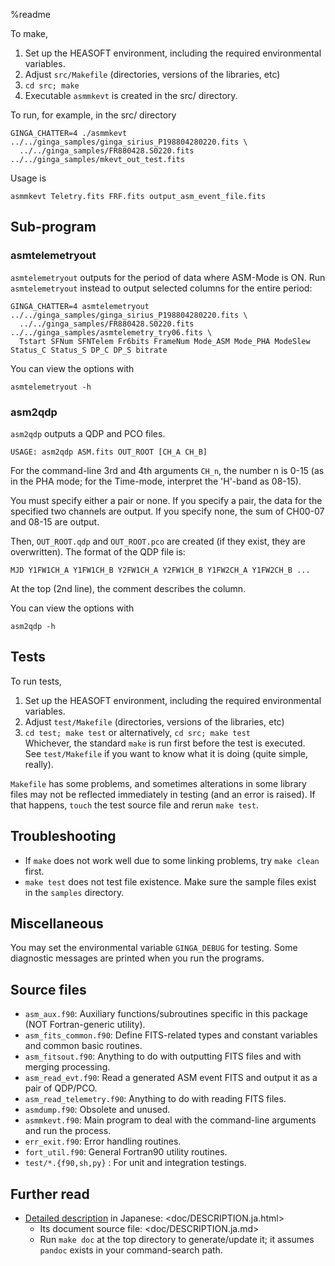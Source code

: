 %readme

To make,

1. Set up the HEASOFT environment, including the required environmental variables.
2. Adjust `src/Makefile` (directories, versions of the libraries, etc)
3. `cd src; make`
4. Executable `asmmkevt` is created in the src/ directory.

To run, for example, in the src/ directory

    GINGA_CHATTER=4 ./asmmkevt ../../ginga_samples/ginga_sirius_P198804280220.fits \
      ../../ginga_samples/FR880428.S0220.fits ../../ginga_samples/mkevt_out_test.fits

Usage is

    asmmkevt Teletry.fits FRF.fits output_asm_event_file.fits
    
## Sub-program ##

### asmtelemetryout ###

`asmtelemetryout` outputs for the period of data where ASM-Mode is ON. Run `asmtelemetryout` instead to output selected columns for the entire period:

    GINGA_CHATTER=4 asmtelemetryout ../../ginga_samples/ginga_sirius_P198804280220.fits \
      ../../ginga_samples/FR880428.S0220.fits ../../ginga_samples/asmtelemetry_try06.fits \
      Tstart SFNum SFNTelem Fr6bits FrameNum Mode_ASM Mode_PHA ModeSlew Status_C Status_S DP_C DP_S bitrate

You can view the options with

    asmtelemetryout -h

### asm2qdp ###

`asm2qdp` outputs a QDP and PCO files.

    USAGE: asm2qdp ASM.fits OUT_ROOT [CH_A CH_B]

For the command-line 3rd and 4th arguments `CH_n`, the number n is 0-15 (as in the PHA mode; for the Time-mode, interpret the 'H'-band as 08-15).

You must specify either a pair or none.  If you specify a pair, the data for the specified two channels are output.
If you specify none, the sum of CH00-07 and 08-15 are output.

Then, `OUT_ROOT.qdp` and `OUT_ROOT.pco` are created (if they exist, they are overwritten).
The format of the QDP file is:

    MJD Y1FW1CH_A Y1FW1CH_B Y2FW1CH_A Y2FW1CH_B Y1FW2CH_A Y1FW2CH_B ...

At the top (2nd line), the comment describes the column.

You can view the options with

    asm2qdp -h

## Tests ##

To run tests,

1. Set up the HEASOFT environment, including the required environmental variables.
2. Adjust `test/Makefile` (directories, versions of the libraries, etc)
3. `cd test; make test` or alternatively, `cd src; make test`  
   Whichever, the standard `make` is run first before the test is executed.  
   See `test/Makefile` if you want to know what it is doing (quite simple, really).

`Makefile` has some problems, and sometimes alterations in some library files may not be reflected immediately in testing (and an error is raised). If that happens, `touch` the test source file and rerun `make test`.

## Troubleshooting ##

* If `make` does not work well due to some linking problems, try `make clean` first.
* `make test` does not test file existence. Make sure the sample files exist in the `samples` directory.

## Miscellaneous ##

You may set the environmental variable `GINGA_DEBUG` for testing.  Some diagnostic messages are printed when you run the programs.

## Source files ##

* `asm_aux.f90`: Auxiliary functions/subroutines specific in this package (NOT Fortran-generic utility).
* `asm_fits_common.f90`: Define FITS-related types and constant variables and common basic routines.
* `asm_fitsout.f90`: Anything to do with outputting FITS files and with merging processing.
* `asm_read_evt.f90`: Read a generated ASM event FITS and output it as a pair of QDP/PCO.
* `asm_read_telemetry.f90`: Anything to do with reading FITS files.
* `asmdump.f90`: Obsolete and unused.
* `asmmkevt.f90`: Main program to deal with the command-line arguments and run the process.
* `err_exit.f90`: Error handling routines.
* `fort_util.f90`: General Fortran90 utility routines.
* `test/*.{f90,sh,py}` : For unit and integration testings.

## Further read ##

* [Detailed description](doc/DESCRIPTION.ja.html) in Japanese: <doc/DESCRIPTION.ja.html>
  * Its document source file: <doc/DESCRIPTION.ja.md>
  * Run `make doc` at the top directory to generate/update it; it assumes `pandoc` exists in your command-search path.

